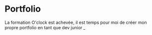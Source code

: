# Portfolio

La formation O'clock est achevée, il est temps pour moi de créer mon propre portfolio en tant que dev junior *_*

